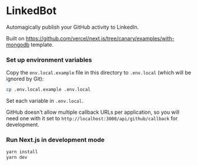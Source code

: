 # LinkedBot

Automagically publish your GitHub activity to LinkedIn.

Built on https://github.com/vercel/next.js/tree/canary/examples/with-mongodb template.

### Set up environment variables

Copy the `env.local.example` file in this directory to `.env.local` (which will be ignored by Git):

```bash
cp .env.local.example .env.local
```

Set each variable in `.env.local`.

GitHub doesn't allow multiple callback URLs per application, so you will need one with it set to `http://localhost:3000/api/github/callback` for development.

### Run Next.js in development mode

```bash
yarn install
yarn dev
```
